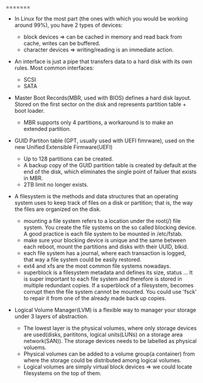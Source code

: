 =======
- In Linux for the most part (the ones with which you would be working around 99%), you have 2 types of devices:
  *  block devices => can be cached in memory and read back from cache, writes can be buffered.
  *  character devices => writing/reading is an immediate action.

- An interface is just a pipe that transfers data to a hard disk with its own rules. Most common interfaces:
  *  SCSI
  *  SATA

- Master Boot Records(MBR, used with BIOS) defines a hard disk layout. Stored on the first sector on the disk and represents partition table + boot loader. 
  *  MBR supports only 4 partitions, a workaround is to make an extended partition.

- GUID Partiton table (GPT, usually used with UEFI fimrware), used on the new Unified Extensible Firmware(UEFI)
  *  Up to 128 partitions can be created.
  *  A backup copy of the GUID partition table is created by default at the end of the disk, which eliminates the single point of failuer that exists in MBR.
  *  2TB limit no longer exists. 
  
- A filesystem is the methods and data structures that an operating system uses to keep track of files on a disk or partition; that is, the way the files are organized on the disk. 
  * mounting a file system refers to a location under the root(/) file system. You create the file systems on the so called blocking device. A good practice is each file system to be mounted in /etc/fstab.
  * make sure your blocking device is unique and the same between each reboot, mount the partitions and disks with their UUID, blkid.
  * each file system has a journal, where each transaction is logged, that way a file system could be easily restored.
  * ext4 and xfs are the most common file systems nowadays.
  * superblock is a filesystem metadata and defines its size, status ... It is super important to each file system and therefore is stored in multiple redundant copies. If a superblock of a filesystem, becomes corrupt then the file system cannot be mounted. You could use 'fsck' to repair it from one of the already made back up copies.
     
- Logical Volume Manager(LVM) is a flexible way to manager your storage under 3 layers of abstraction.
   * The lowest layer is the physical volumes, where only storage devices are used(disks, parititons, logical units(LUNs) on a storage area network(SAN)). The storage devices needs to be labelled as physical voluems.
   * Physical volumes can be added to a volume group(a container) from where the storage could be distributed among logical volumes.
   * Logical volumes are simply virtual block devices => we could locate filesystems on the top of them.
  
  
